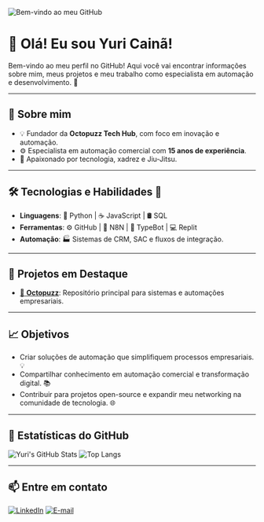 ![Bem-vindo ao meu GitHub]([https://via.placeholder.com/1000x200.png?text=Bem-vindo+ao+meu+GitHub](https://www.canva.com/design/DAGXZlQZGjw/04XNv871cG56Nzj-Or2ZEw/edit?utm_content=DAGXZlQZGjw&utm_campaign=designshare&utm_medium=link2&utm_source=sharebutton))

# 👋 Olá! Eu sou Yuri Cainã!

Bem-vindo ao meu perfil no GitHub! Aqui você vai encontrar informações sobre mim, meus projetos e meu trabalho como especialista em automação e desenvolvimento. 🚀

---

## 📜 Sobre mim
- 💡 Fundador da **Octopuzz Tech Hub**, com foco em inovação e automação.
- ⚙️ Especialista em automação comercial com **15 anos de experiência**.
- 🧠 Apaixonado por tecnologia, xadrez e Jiu-Jitsu.

---

## 🛠️ Tecnologias e Habilidades 🚀
- **Linguagens**: 🐍 Python | ☕ JavaScript | 🛢️ SQL
- **Ferramentas**: ⚙️ GitHub | 🔄 N8N | 🤖 TypeBot | 💻 Replit
- **Automação**: 🏭 Sistemas de CRM, SAC e fluxos de integração.

---

## 🌟 Projetos em Destaque
- [📂 **Octopuzz**](https://github.com/yuricainan/octopuzz): Repositório principal para sistemas e automações empresariais.

---

## 📈 Objetivos
- Criar soluções de automação que simplifiquem processos empresariais. 💡
- Compartilhar conhecimento em automação comercial e transformação digital. 📚
- Contribuir para projetos open-source e expandir meu networking na comunidade de tecnologia. 🌐

---

## 🚀 Estatísticas do GitHub
![Yuri's GitHub Stats](https://github-readme-stats.vercel.app/api?username=yuricainan&show_icons=true&theme=dark)
![Top Langs](https://github-readme-stats.vercel.app/api/top-langs/?username=yuricainan&layout=compact&theme=dark)

---

## 📫 Entre em contato
[![LinkedIn](https://img.shields.io/badge/-LinkedIn-blue?style=for-the-badge&logo=linkedin&logoColor=white)](https://linkedin.com/in/yuricainan) 
[![E-mail](https://img.shields.io/badge/-E--mail-red?style=for-the-badge&logo=gmail&logoColor=white)](mailto:yuricainan@email.com)

